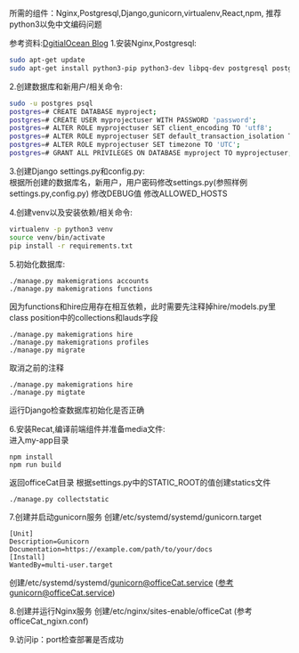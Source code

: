 所需的组件：Nginx,Postgresql,Django,gunicorn,virtualenv,React,npm,
推荐python3以免中文编码问题

参考资料:[DgitialOcean Blog](https://www.digitalocean.com/community/tutorials/how-to-set-up-django-with-postgres-nginx-and-gunicorn-on-ubuntu-16-04)
1.安装Nginx,Postgresql:  

```bash 
sudo apt-get update
sudo apt-get install python3-pip python3-dev libpq-dev postgresql postgresql-contrib nginx virtualenv nodejs npm
```
	
2.创建数据库和新用户/相关命令:  

```bash 
sudo -u postgres psql
postgres=# CREATE DATABASE myproject;
postgres=# CREATE USER myprojectuser WITH PASSWORD 'password';
postgres=# ALTER ROLE myprojectuser SET client_encoding TO 'utf8';
postgres=# ALTER ROLE myprojectuser SET default_transaction_isolation TO 'read committed';
postgres=# ALTER ROLE myprojectuser SET timezone TO 'UTC';
postgres=# GRANT ALL PRIVILEGES ON DATABASE myproject TO myprojectuser;
```

3.创建Django settings.py和config.py:  
根据所创建的数据库名，新用户，用户密码修改settings.py(参照样例settings.py,config.py)
修改DEBUG值
修改ALLOWED_HOSTS

4.创建venv以及安装依赖/相关命令:  

```bash
virtualenv -p python3 venv
source venv/bin/activate
pip install -r requirements.txt
```
	
5.初始化数据库:  

```
./manage.py makemigrations accounts
./manage.py makemigrations functions
```
	
因为functions和hire应用存在相互依赖，此时需要先注释掉hire/models.py里class position中的collections和lauds字段  

```
./manage.py makemigrations hire
./manage.py makemigrations profiles
./manage.py migrate
```
	
取消之前的注释  

```
./manage.py makemigrations hire
./manage.py migtate
```
	
运行Django检查数据库初始化是否正确  

6.安装Recat,编译前端组件并准备media文件:  
进入my-app目录  

```
npm install
npm run build
```
	
返回officeCat目录
根据settings.py中的STATIC_ROOT的值创建statics文件 

```
./manage.py collectstatic
```
	
7.创建并启动gunicorn服务
创建/etc/systemd/systemd/gunicorn.target 

``` 
[Unit]
Description=Gunicorn
Documentation=https://example.com/path/to/your/docs
[Install]
WantedBy=multi-user.target
```
	
创建/etc/systemd/systemd/gunicorn@officeCat.service (参考gunicorn@officeCat.service)

8.创建并运行Nginx服务
创建/etc/nginx/sites-enable/officeCat (参考officeCat_ngixn.conf)

9.访问ip：port检查部署是否成功
